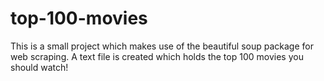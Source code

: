 # top-100-movies
This is a small project which makes use of the beautiful soup package for web scraping. A text file is created which holds the top 100 movies you should watch!
